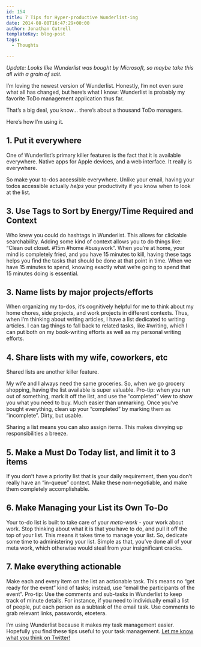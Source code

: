 ```yaml
---
id: 154
title: 7 Tips for Hyper-productive Wunderlist-ing
date: 2014-08-08T16:47:29+00:00
author: Jonathan Cutrell
templateKey: blog-post
tags:
  - Thoughts

---
```

_Update: Looks like Wunderlist was bought by Microsoft, so maybe take this all with a grain of salt._

<p>I’m loving the newest version of Wunderlist. Honestly, I’m not even sure what all has changed, but here’s what I know: Wunderlist is probably my favorite ToDo management application thus far.</p>

<p>That’s a big deal, you know… there’s about a thousand ToDo managers.</p>

<p>Here’s how I’m using it.</p>

<h2>1. Put it everywhere</h2>

<p>One of Wunderlist’s primary killer features is the fact that it is available everywhere. Native apps for Apple devices, and a web interface. It really is everywhere.</p>

<p>So make your to-dos accessible everywhere. Unlike your email, having your todos accessible actually <em>helps</em> your productivity if you know when to look at the list.</p>

<h2>3. Use Tags to Sort by Energy/Time Required and Context</h2>

<p>Who knew you could do hashtags in Wunderlist. This allows for clickable searchability. Adding some kind of context allows you to do things like: “Clean out closet. #15m #home #busywork”. When you’re at home, your mind is completely fried, and you have 15 minutes to kill, having these tags helps you find the tasks that should be done at that point in time. When we have 15 minutes to spend, knowing exactly what we’re going to spend that 15 minutes doing is essential.</p>

<h2>3. Name lists by major projects/efforts</h2>

<p>When organizing my to-dos, it’s cognitively helpful for me to think about my home chores, side projects, and work projects in different contexts. Thus, when I’m thinking about writing articles, I have a list dedicated to writing articles. I can tag things to fall back to related tasks, like #writing, which I can put both on my book-writing efforts as well as my personal writing efforts.</p>

<h2>4. Share lists with my wife, coworkers, etc</h2>

<p>Shared lists are another killer feature.</p>

<p>My wife and I always need the same groceries. So, when we go grocery shopping, having the list available is super valuable. Pro-tip: when you run out of something, mark it off the list, and use the “completed” view to show you what you need to buy. Much easier than unmarking. Once you’ve bought everything, clean up your “completed” by marking them as “incomplete”. Dirty, but usable.</p>

<p>Sharing a list means you can also assign items. This makes divvying up responsibilities a breeze.</p>

<h2>5. Make a Must Do Today list, and limit it to 3 items</h2>

<p>If you don’t have a priority list that is your daily requirement, then you don’t really have an “in-queue” context. Make these non-negotiable, and make them completely accomplishable.</p>

<h2>6. Make Managing your List its Own To-Do</h2>

<p>Your to-do list is built to take care of your <em>meta-work</em> - your work about work. Stop thinking about what it is that you have to do, and pull it off the top of your list. This means it takes time to manage your list. So, dedicate some time to administering your list. Simple as that, you’ve done all of your meta work, which otherwise would steal from your insignificant cracks.</p>

<h2>7. Make everything actionable</h2>

<p>Make each and every item on the list an actionable task. This means no “get ready for the event” kind of tasks; instead, use “email the participants of the event”. Pro-tip: Use the comments and sub-tasks in Wunderlist to keep track of minute details. For instance, if you need to individually email a list of people, put each person as a subtask of the email task. Use comments to grab relevant links, passwords, etcetera.</p>

<p>I’m using Wunderlist because it makes my task management easier. Hopefully you find these tips useful to your task management. <a href="http://twitter.com/jcutrell">Let me know what you think on Twitter!</a></p>
